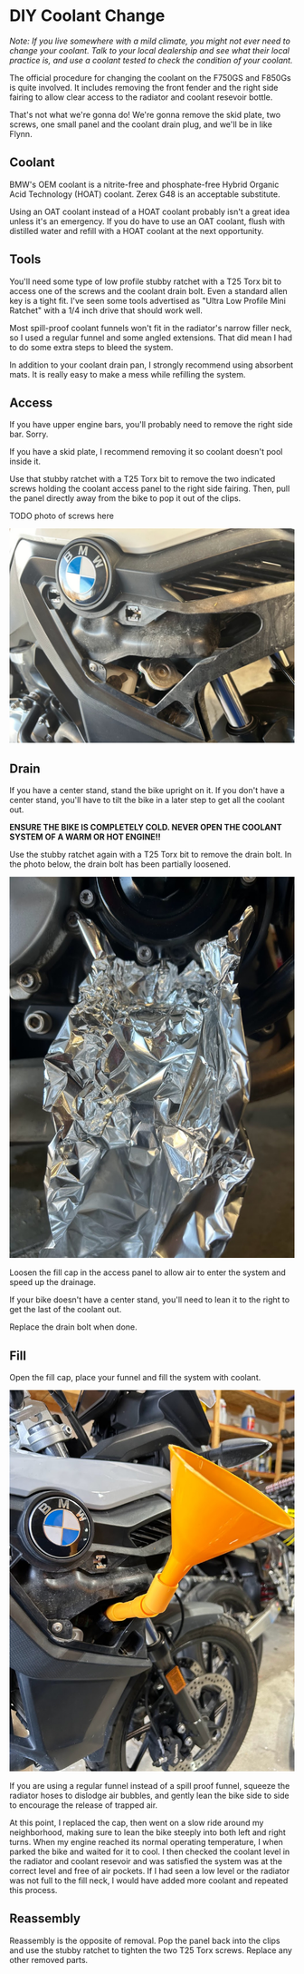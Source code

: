 # DIY Coolant Change

_Note: If you live somewhere with a mild climate, you might not ever need to
change your coolant. Talk to your local dealership and see what their local
practice is, and use a coolant tested to check the condition of your coolant._

The official procedure for changing the coolant on the F750GS and F850Gs is quite involved. It includes removing the front fender and the right side fairing to allow clear access to the radiator and coolant resevoir bottle.

That's not what we're gonna do! We're gonna remove the skid plate, two screws, one small panel and the coolant drain plug, and we'll be in like Flynn.

## Coolant

BMW's OEM coolant is a nitrite-free and phosphate-free Hybrid Organic Acid Technology (HOAT) coolant. Zerex G48 is an acceptable substitute.

Using an OAT coolant instead of a HOAT coolant probably isn't a great idea unless it's an emergency. If you do have to use an OAT coolant, flush with distilled water and refill with a HOAT coolant at the next opportunity.

## Tools

You'll need some type of low profile stubby ratchet with a T25 Torx bit to access one of the screws and the coolant drain bolt. Even a standard allen key is a tight fit. I've seen some tools advertised as "Ultra Low Profile Mini Ratchet" with a 1/4 inch drive that should work well.

Most spill-proof coolant funnels won't fit in the radiator's narrow filler neck, so I used a regular funnel and some angled extensions. That did mean I had to do some extra steps to bleed the system.

In addition to your coolant drain pan, I strongly recommend using absorbent mats. It is really easy to make a mess while refilling the system.

## Access

If you have upper engine bars, you'll probably need to remove the right side bar. Sorry.

If you have a skid plate, I recommend removing it so coolant doesn't pool inside it.

Use that stubby ratchet with a T25 Torx bit to remove the two indicated screws holding the coolant access panel to the right side fairing. Then, pull the panel directly away from the bike to pop it out of the clips.

TODO photo of screws here

![photo of open coolant access](assets/coolant-access-open.jpg)

## Drain

If you have a center stand, stand the bike upright on it. If you don't have a center stand, you'll have to tilt the bike in a later step to get all the coolant out.

**ENSURE THE BIKE IS COMPLETELY COLD. NEVER OPEN THE COOLANT SYSTEM OF A WARM OR HOT ENGINE!!**

Use the stubby ratchet again with a T25 Torx bit to remove the drain bolt. In the photo below, the drain bolt has been partially loosened.

![photo of coolant drain plug](assets/coolant-drain.jpg)

Loosen the fill cap in the access panel to allow air to enter the system and speed up the drainage.

If your bike doesn't have a center stand, you'll need to lean it to the right to get the last of the coolant out.

Replace the drain bolt when done.

## Fill

Open the fill cap, place your funnel and fill the system with coolant.

![photo of coolant funnel](assets/coolant-fill.jpg)

If you are using a regular funnel instead of a spill proof funnel, squeeze the radiator hoses to dislodge air bubbles, and gently lean the bike side to side to encourage the release of trapped air.

At this point, I replaced the cap, then went on a slow ride around my neighborhood, making sure to lean the bike steeply into both left and right turns. When my engine reached its normal operating temperature, I when parked the bike and waited for it to cool. I then checked the coolant level in the radiator and coolant resevoir and was satisfied the system was at the correct level and free of air pockets. If I had seen a low level or the radiator was not full to the fill neck, I would have added more coolant and repeated this process.

## Reassembly

Reassembly is the opposite of removal. Pop the panel back into the clips and use the stubby ratchet to tighten the two T25 Torx screws. Replace any other removed parts.
